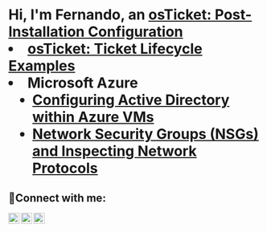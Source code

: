 <h1>Hi, I'm Fernando, an <a href="https://www.linkedin.com/in/fernando-celis-84600b291/

<h2>👨‍💻 Information Technology Projects:</h2>

- <b>osTicket (Help Desk Ticketing System)</b>
  - [osTicket: Post-Installation Configuration](https://github.com/fcelis1/post-install-config)
  - [osTicket: Ticket Lifecycle Examples](https://github.com/fcelis1/ticket-lifecycle)
- <b>Microsoft Azure</b>
  - [Configuring Active Directory within Azure VMs](https://github.com/fcelis1/configure-ad)
  - [Network Security Groups (NSGs) and Inspecting Network Protocols](https://github.com/fcelis1/azure-network-protocols)

<h2>🤳Connect with me:</h2>

[<img align="left" alt="Josh | Twitter" width="22px" src="https://cdn.jsdelivr.net/npm/simple-icons@v3/icons/twitter.svg" />][twitter]
[<img align="left" alt="Josh | LinkedIn" width="22px" src=(https://www.linkedin.com/in/fernando-celis-84600b291/) />][linkedin]
[<img align="left" alt="Josh | Instagram" width="22px" src="https://cdn.jsdelivr.net/npm/simple-icons@v3/icons/instagram.svg" />][instagram]

[twitter]: https://twitter.com/EltigrePlays
[instagram]: https://www.instagram.com/eltigre_celis
[linkedin]: https://linkedin.com/in/FernandoCelis
